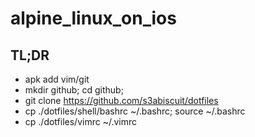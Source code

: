 # alpine_linux_on_ios

## TL;DR

- apk add vim/git
- mkdir github; cd github;
- git clone https://github.com/s3abiscuit/dotfiles
- cp ./dotfiles/shell/bashrc ~/.bashrc; source ~/.bashrc
- cp ./dotfiles/vimrc ~/.vimrc

